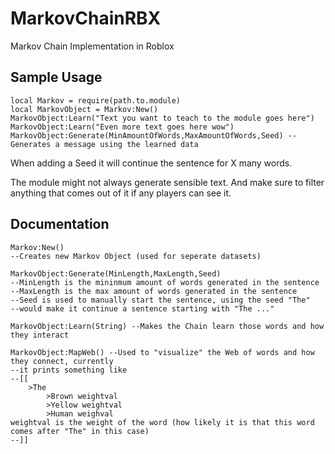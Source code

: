 # MarkovChainRBX
Markov Chain Implementation in Roblox

**Sample Usage**
------
```
local Markov = require(path.to.module)
local MarkovObject = Markov:New()
MarkovObject:Learn("Text you want to teach to the module goes here")
MarkovObject:Learn("Even more text goes here wow")
MarkovObject:Generate(MinAmountOfWords,MaxAmountOfWords,Seed) --Generates a message using the learned data
```
When adding a Seed it will continue the sentence for X many words.

The module might not always generate sensible text.
And make sure to filter anything that comes out of it if any players can see it.


**Documentation**
------
```
Markov:New()
--Creates new Markov Object (used for seperate datasets)

MarkovObject:Generate(MinLength,MaxLength,Seed)
--MinLength is the mininmum amount of words generated in the sentence
--MaxLength is the max amount of words generated in the sentence
--Seed is used to manually start the sentence, using the seed "The" 
--would make it continue a sentence starting with "The ..."

MarkovObject:Learn(String) --Makes the Chain learn those words and how they interact

MarkovObject:MapWeb() --Used to "visualize" the Web of words and how they connect, currently
--it prints something like
--[[
    >The
        >Brown weightval
        >Yellow weightval
        >Human weighval 
weightval is the weight of the word (how likely it is that this word comes after "The" in this case)
--]]
```
